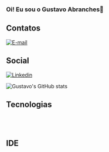 ### Oi! Eu sou o Gustavo Abranches👋
## Contatos
[![E-mail](https://img.shields.io/badge/Gmail-D14836?style=for-the-badge&logo=gmail&logoColor=white)](gusabranches@gmail.com)
## Social
[![Linkedin](https://img.shields.io/badge/LinkedIn-0077B5?style=for-the-badge&logo=linkedin&logoColor=white)](https://www.linkedin.com/in/gusabranches/)

![Gustavo's GitHub stats](https://github-readme-stats.vercel.app/api?username=GustavoAbranches&show_icons=true&theme=tokyonight)

## Tecnologias
<div style="display: inline_block"><br/>
    <img aling="center" alt="" src="https://img.shields.io/badge/HTML5-E34F26?style=for-the-badge&logo=html5&logoColor=white">
    <img aling="center" alt="" src="https://img.shields.io/badge/CSS3-1572B6?style=for-the-badge&logo=css3&logoColor=white">
    <img aling="center" alt="" src="https://img.shields.io/badge/JavaScript-F7DF1E?style=for-the-badge&logo=javascript&logoColor=black">
    <img aling="center" alt="" src="https://img.shields.io/badge/React-20232A?style=for-the-badge&logo=react&logoColor=61DAFB">
    <img aling="center" alt="" src="https://img.shields.io/badge/Node.js-43853D?style=for-the-badge&logo=node.js&logoColor=white">
    <img aling="center" alt="" src="https://img.shields.io/badge/Tailwind_CSS-38B2AC?style=for-the-badge&logo=tailwind-css&logoColor=white">
    <img aling="center" alt="" src="">
</div>

## IDE

<div style="display: inline_block"><br/>
    <img aling="center" alt="" src="https://img.shields.io/badge/Visual_Studio_Code-0078D4?style=for-the-badge&logo=visual%20studio%20code&logoColor=white">
</div>

